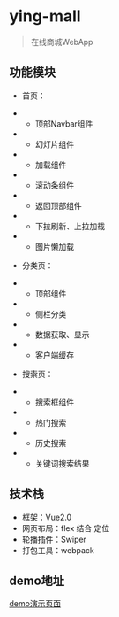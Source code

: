 # ying-mall

> 在线商城WebApp

## 功能模块

- 首页：
- - 顶部Navbar组件
- - 幻灯片组件
- - 加载组件
- - 滚动条组件
- - 返回顶部组件
- - 下拉刷新、上拉加载
- - 图片懒加载
  
- 分类页：
- - 顶部组件
- - 侧栏分类
- - 数据获取、显示
- - 客户端缓存
  
- 搜索页：
- - 搜索框组件
- - 热门搜索
- - 历史搜索
- - 关键词搜索结果

## 技术栈

- 框架：Vue2.0
- 网页布局：flex 结合 定位
- 轮播插件：Swiper
- 打包工具：webpack

## demo地址

[demo演示页面](https://ying-king.github.io/ying-mall/dist/#/)